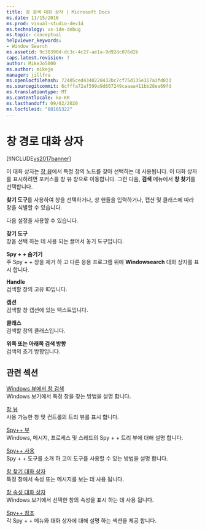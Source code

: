```yaml
---
title: 창 검색 대화 상자 | Microsoft Docs
ms.date: 11/15/2016
ms.prod: visual-studio-dev14
ms.technology: vs-ide-debug
ms.topic: conceptual
helpviewer_keywords:
- Window Search
ms.assetid: 9c30390d-dc3c-4c27-ae1a-9d92dc076d2b
caps.latest.revision: 7
author: MikeJo5000
ms.author: mikejo
manager: jillfra
ms.openlocfilehash: 72405ced4348228432bc7cf75d135e317a3fd833
ms.sourcegitcommit: 6cfffa72af599a9d667249caaaa411bb28ea69fd
ms.translationtype: MT
ms.contentlocale: ko-KR
ms.lasthandoff: 09/02/2020
ms.locfileid: "68185322"
---
```

# <a name="window-search-dialog-box"></a>창 경로 대화 상자
[!INCLUDE[vs2017banner](../includes/vs2017banner.md)]

이 대화 상자는 [창 뷰](../debugger/windows-view.md)에서 특정 창의 노드를 찾아 선택하는 데 사용됩니다. 이 대화 상자를 표시하려면 포커스를 창 뷰 창으로 이동합니다. 그런 다음, **검색** 메뉴에서 **창 찾기**를 선택합니다.  
  
 **찾기 도구**를 사용하여 창을 선택하거나, 창 핸들을 입력하거나, 캡션 및 클래스에 따라 창을 식별할 수 있습니다.  
  
 다음 설정을 사용할 수 있습니다.  
  
 **찾기 도구**  
 창을 선택 하는 데 사용 되는 끌어서 놓기 도구입니다.  
  
 **Spy + + 숨기기**  
 주 Spy + + 창을 제거 하 고 다른 응용 프로그램 위에 **Windowsearch** 대화 상자를 표시 합니다.  
  
 **Handle**  
 검색할 창의 고유 ID입니다.  
  
 **캡션**  
 검색할 창 캡션에 있는 텍스트입니다.  
  
 **클래스**  
 검색할 창의 클래스입니다.  
  
 **위쪽 또는 아래쪽 검색 방향**  
 검색의 초기 방향입니다.  
  
## <a name="related-sections"></a>관련 섹션  
 [Windows 뷰에서 창 검색](../debugger/how-to-search-for-a-window-in-windows-view.md)  
 Windows 보기에서 특정 창을 찾는 방법을 설명 합니다.  
  
 [창 뷰](../debugger/windows-view.md)  
 사용 가능한 창 및 컨트롤의 트리 뷰를 표시 합니다.  
  
 [Spy++ 뷰](../debugger/spy-increment-views.md)  
 Windows, 메시지, 프로세스 및 스레드의 Spy + + 트리 뷰에 대해 설명 합니다.  
  
 [Spy++ 사용](../debugger/using-spy-increment.md)  
 Spy + + 도구를 소개 하 고이 도구를 사용할 수 있는 방법을 설명 합니다.  
  
 [창 찾기 대화 상자](../debugger/find-window-dialog-box.md)  
 특정 창에서 속성 또는 메시지를 보는 데 사용 됩니다.  
  
 [창 속성 대화 상자](../debugger/window-properties-dialog-box.md)  
 Windows 보기에서 선택한 창의 속성을 표시 하는 데 사용 됩니다.  
  
 [Spy++ 참조](../debugger/spy-increment-reference.md)  
 각 Spy + + 메뉴와 대화 상자에 대해 설명 하는 섹션을 제공 합니다.
